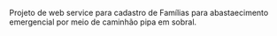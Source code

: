 Projeto de web service para cadastro de Famílias para abastaecimento emergencial por meio de caminhão pipa em sobral.
